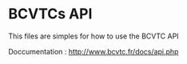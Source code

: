 # BCVTCs API

This files are simples for how to use the BCVTC API

Doccumentation :
http://www.bcvtc.fr/docs/api.php

